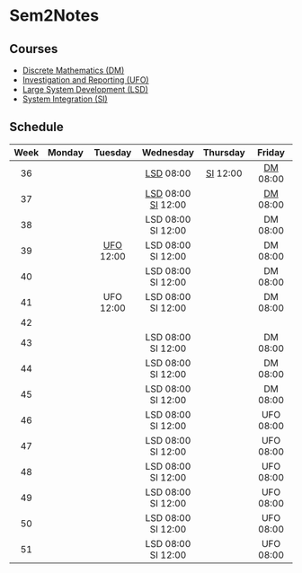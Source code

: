 # Sem2Notes

## Courses

- [Discrete Mathematics (DM)](DM.md)
- [Investigation and Reporting (UFO)](UFO.md)
- [Large System Development (LSD)](LSD.md)
- [System Integration (SI)](SI.md)

## Schedule

| Week | Monday |          Tuesday           |                       Wednesday                       |         Thursday         |          Friday          |
| :--: | :----: | :------------------------: | :---------------------------------------------------: | :----------------------: | :----------------------: |
|  36  |        |                            |               [LSD](DM/Week36.md) 08:00               | [SI](SI\Week36.md) 12:00 | [DM](DM\Week36.md) 08:00 |
|  37  |        |                            | [LSD](DM/Week37.md) 08:00<br>[SI](SI\Week37.md) 12:00 |                          | [DM](DM\Week36.md) 08:00 |
|  38  |        |                            |                 LSD 08:00<br>SI 12:00                 |                          |         DM 08:00         |
|  39  |        | [UFO](UFO/Week39.md) 12:00 |                 LSD 08:00<br>SI 12:00                 |                          |         DM 08:00         |
|  40  |        |                            |                 LSD 08:00<br>SI 12:00                 |                          |         DM 08:00         |
|  41  |        |         UFO 12:00          |                 LSD 08:00<br>SI 12:00                 |                          |         DM 08:00         |
|  42  |
|  43  |        |                            |                 LSD 08:00<br>SI 12:00                 |                          |         DM 08:00         |
|  44  |        |                            |                 LSD 08:00<br>SI 12:00                 |                          |         DM 08:00         |
|  45  |        |                            |                 LSD 08:00<br>SI 12:00                 |                          |         DM 08:00         |
|  46  |        |                            |                 LSD 08:00<br>SI 12:00                 |                          |        UFO 08:00         |
|  47  |        |                            |                 LSD 08:00<br>SI 12:00                 |                          |        UFO 08:00         |
|  48  |        |                            |                 LSD 08:00<br>SI 12:00                 |                          |        UFO 08:00         |
|  49  |        |                            |                 LSD 08:00<br>SI 12:00                 |                          |        UFO 08:00         |
|  50  |        |                            |                 LSD 08:00<br>SI 12:00                 |                          |        UFO 08:00         |
|  51  |        |                            |                 LSD 08:00<br>SI 12:00                 |                          |        UFO 08:00         |
